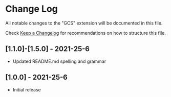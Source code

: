 # Change Log

All notable changes to the "GCS" extension will be documented in this file.

Check [Keep a Changelog](http://keepachangelog.com/) for recommendations on how to structure this file.

## [1.1.0]-[1.5.0] - 2021-25-6
- Updated README.md spelling and grammar

## [1.0.0] - 2021-25-6
- Initial release